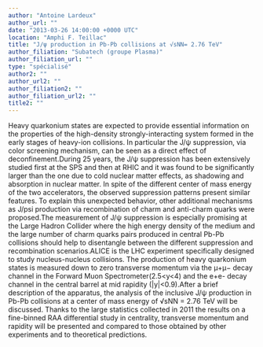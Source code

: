 ```yaml
---
author: "Antoine Lardeux"
author_url: ""
date: "2013-03-26 14:00:00 +0000 UTC"
location: "Amphi F. Teillac"
title: "J/ψ production in Pb-Pb collisions at √sNN= 2.76 TeV"
author_filiation: "Subatech (groupe Plasma)"
author_filiation_url: ""
type: "spécialisé"
author2: ""
author_url2: ""
author_filiation2: ""
author_filiation_url2: ""
title2: ""
---
```

Heavy quarkonium states are expected to provide essential information on the properties of the high-density strongly-interacting system formed in the early stages of heavy-ion collisions. In particular the J/ψ suppression, via color screening mechanism, can be seen as a direct effect of deconfinement.During 25 years, the J/ψ suppression has been extensively studied first at the SPS and then at RHIC and it was found to be significantly larger than the one due to cold nuclear matter effects, as shadowing and absorption in nuclear matter. In spite of the different center of mass energy of the two accelerators, the observed suppression patterns present similar features. To explain this unexpected behavior, other additional mechanisms as J/psi production via recombination of charm and anti-charm quarks were proposed.The measurement of J/ψ suppression is especially promising at the Large Hadron Collider where the high energy density of the medium and the large number of charm quarks pairs produced in central Pb-Pb collisions should help to disentangle between the different suppression and recombination scenarios.ALICE is the LHC experiment specifically designed to study nucleus-nucleus collisions. The production of heavy quarkonium states is measured down to zero transverse momentum via the μ+μ− decay channel in the Forward Muon Spectrometer(2.5&lt;y&lt;4) and the e+e- decay channel in the central barrel at mid rapidity (|y|&lt;0.9).After a brief description of the apparatus, the analysis of the inclusive J/ψ production in Pb-Pb collisions at a center of mass energy of √sNN = 2.76 TeV will be discussed. Thanks to the large statistics collected in 2011 the results on a fine-binned RAA differential study in centrality, transverse momentum and rapidity will be presented and compared to those obtained by other experiments and to theoretical predictions.
